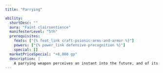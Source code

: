 ```yaml
---
title: "Parrying"

ability:
  shortDesc: ""
  aura: "Faint clairsentience"
  manifesterLevel: "5th"
  prerequisites:
    feats: ["{% feat_link craft-psionic-arms-and-armor %}"]
    powers: ["{% power_link defensive-precognition %}"]
    special: []
  marketPriceSpecial: "+8,000 gp"
  description: |
    A parrying weapon perceives an instant into the future, and of its own accord resists melee and ranged attacks aimed at the wielder, granting a +1 insight bonus to the wielder's Armor Class. The weapon is so adept at parrying that it even affects incoming powers, granting the wielder a +1 insight bonus on saving throws. The bonuses are granted whenever the wielder holds the weapon, even if flat-footed.
---
```

